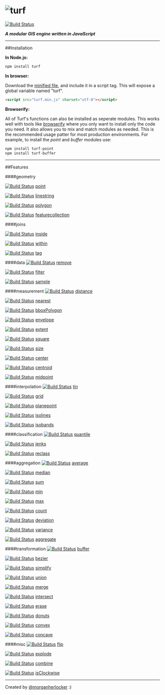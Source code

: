 ![turf](https://raw.githubusercontent.com/Turfjs/turf/9a1d5e8d99564d4080f1e2bf1517ed41d18012fa/logo.png)
======

[![Build Status](https://travis-ci.org/Turfjs/turf.svg?branch=master)](https://travis-ci.org/Turfjs/turf)


***A modular GIS engine written in JavaScript***

- - -

##Installation

**In Node.js:**

```bash
npm install turf
```

**In browser:**

Download the [minified file](https://raw.github.com/morganherlocker/turf/master/turf.min.js), and include it in a script tag. This will expose a global variable named "turf".

```html
<script src="turf.min.js" charset="utf-8"></script>
```

**Browserify:**

All of Turf's functions can also be installed as seperate modules. This works well with tools like [browserify](http://browserify.org/) where you only want to install only the code you need. It also allows you to mix and match modules as needed. This is the recommended usage patter for most production environments. For example, to install the *point* and *buffer* modules use:

```sh
npm install turf-point
npm install turf-buffer
```

- - -

##Features

####geometry

[![Build Status](https://travis-ci.org/Turfjs/turf-point.svg?branch=master)](https://travis-ci.org/Turfjs/turf-point) [point](https://github.com/Turfjs/turf-point)

[![Build Status](https://travis-ci.org/Turfjs/turf-linestring.svg?branch=master)](https://travis-ci.org/Turfjs/turf-linestring) [linestring](https://github.com/Turfjs/turf-linestring)

[![Build Status](https://travis-ci.org/Turfjs/turf-polygon.svg?branch=master)](https://travis-ci.org/Turfjs/turf-polygon) [polygon](https://github.com/Turfjs/turf-polygon)

[![Build Status](https://travis-ci.org/Turfjs/turf-featureCollection.svg?branch=master)](https://travis-ci.org/Turfjs/turf-featureCollection) [featurecollection](https://github.com/Turfjs/turf-featurecollection)

####joins

[![Build Status](https://travis-ci.org/Turfjs/turf-inside.svg?branch=master)](https://travis-ci.org/Turfjs/turf-inside) [inside](https://github.com/Turfjs/turf-inside)

[![Build Status](https://travis-ci.org/Turfjs/turf-within.svg?branch=master)](https://travis-ci.org/Turfjs/turf-within) [within](https://github.com/Turfjs/turf-within)

[![Build Status](https://travis-ci.org/Turfjs/turf-tag.svg?branch=master)](https://travis-ci.org/Turfjs/turf-tag) [tag](https://github.com/Turfjs/turf-tag)

####data
[![Build Status](https://travis-ci.org/Turfjs/turf-remove.svg?branch=master)](https://travis-ci.org/Turfjs/turf-remove) [remove](https://github.com/Turfjs/turf-remove)

[![Build Status](https://travis-ci.org/Turfjs/turf-filter.svg?branch=master)](https://travis-ci.org/Turfjs/turf-filter) [filter](https://github.com/Turfjs/turf-filter)

[![Build Status](https://travis-ci.org/Turfjs/turf-sample.svg?branch=master)](https://travis-ci.org/Turfjs/turf-sample) [sample](https://github.com/Turfjs/turf-sample)

####measurement
[![Build Status](https://travis-ci.org/Turfjs/turf-distance.svg?branch=master)](https://travis-ci.org/Turfjs/turf-distance) [distance](https://github.com/Turfjs/turf-distance)

[![Build Status](https://travis-ci.org/Turfjs/turf-nearest.svg?branch=master)](https://travis-ci.org/Turfjs/turf-nearest) [nearest](https://github.com/Turfjs/turf-nearest)

[![Build Status](https://travis-ci.org/Turfjs/turf-bboxPolygon.svg?branch=master)](https://travis-ci.org/Turfjs/turf-bboxPolygon) [bboxPolygon](https://github.com/Turfjs/turf-bboxPolygon)

[![Build Status](https://travis-ci.org/Turfjs/turf-envelope.svg?branch=master)](https://travis-ci.org/Turfjs/turf-envelope) [envelope](https://github.com/Turfjs/turf-envelope)

[![Build Status](https://travis-ci.org/Turfjs/turf-extent.svg?branch=master)](https://travis-ci.org/Turfjs/turf-extent) [extent](https://github.com/Turfjs/turf-extent)

[![Build Status](https://travis-ci.org/Turfjs/turf-square.svg?branch=master)](https://travis-ci.org/Turfjs/turf-square) [square](https://github.com/Turfjs/turf-square)

[![Build Status](https://travis-ci.org/Turfjs/turf-size.svg?branch=master)](https://travis-ci.org/Turfjs/turf-size) [size](https://github.com/Turfjs/turf-size)

[![Build Status](https://travis-ci.org/Turfjs/turf-center.svg?branch=master)](https://travis-ci.org/Turfjs/turf-center) [center](https://github.com/Turfjs/turf-center)

[![Build Status](https://travis-ci.org/Turfjs/turf-centroid.svg?branch=master)](https://travis-ci.org/Turfjs/turf-centroid) [centroid](https://github.com/Turfjs/turf-centroid)

[![Build Status](https://travis-ci.org/Turfjs/turf-midpoint.svg?branch=master)](https://travis-ci.org/Turfjs/turf-midpoint) [midpoint](https://github.com/Turfjs/turf-midpoint)

####interpolation
[![Build Status](https://travis-ci.org/Turfjs/turf-tin.svg?branch=master)](https://travis-ci.org/Turfjs/turf-tin) [tin](https://github.com/Turfjs/turf-tin)

[![Build Status](https://travis-ci.org/Turfjs/turf-grid.svg?branch=master)](https://travis-ci.org/Turfjs/turf-grid) [grid](https://github.com/Turfjs/turf-grid)

[![Build Status](https://travis-ci.org/Turfjs/turf-planepoint.svg?branch=master)](https://travis-ci.org/Turfjs/turf-planepoint) [planepoint](https://github.com/Turfjs/turf-planepoint)

[![Build Status](https://travis-ci.org/Turfjs/turf-isolines.svg?branch=master)](https://travis-ci.org/Turfjs/turf-isolines) [isolines](https://github.com/Turfjs/turf-isolines)

[![Build Status](https://travis-ci.org/Turfjs/turf-isobands.svg?branch=master)](https://travis-ci.org/Turfjs/turf-isobands) [isobands](https://github.com/Turfjs/turf-isolines)

####classification
[![Build Status](https://travis-ci.org/Turfjs/turf-quantile.svg?branch=master)](https://travis-ci.org/Turfjs/turf-quantile) [quantile](https://github.com/Turfjs/turf-quantile)

[![Build Status](https://travis-ci.org/Turfjs/turf-jenks.svg?branch=master)](https://travis-ci.org/Turfjs/turf-jenks) [jenks](https://github.com/Turfjs/turf-jenks)

[![Build Status](https://travis-ci.org/Turfjs/turf-reclass.svg?branch=master)](https://travis-ci.org/Turfjs/turf-reclass) [reclass](https://github.com/Turfjs/turf-reclass)

####aggregation
[![Build Status](https://travis-ci.org/Turfjs/turf-average.svg?branch=master)](https://travis-ci.org/Turfjs/turf-average) [average](https://github.com/Turfjs/turf-average)

[![Build Status](https://travis-ci.org/Turfjs/turf-median.svg?branch=master)](https://travis-ci.org/Turfjs/turf-median) [median](https://github.com/Turfjs/turf-median)

[![Build Status](https://travis-ci.org/Turfjs/turf-sum.svg?branch=master)](https://travis-ci.org/Turfjs/turf-sum) [sum](https://github.com/Turfjs/turf-sum)

[![Build Status](https://travis-ci.org/Turfjs/turf-min.svg?branch=master)](https://travis-ci.org/Turfjs/turf-min) [min](https://github.com/Turfjs/turf-min)

[![Build Status](https://travis-ci.org/Turfjs/turf-max.svg?branch=master)](https://travis-ci.org/Turfjs/turf-max) [max](https://github.com/Turfjs/turf-max)

[![Build Status](https://travis-ci.org/Turfjs/turf-count.svg?branch=master)](https://travis-ci.org/Turfjs/turf-count) [count](https://github.com/Turfjs/turf-count)

[![Build Status](https://travis-ci.org/Turfjs/turf-deviation.svg?branch=master)](https://travis-ci.org/Turfjs/turf-deviation) [deviation](https://github.com/Turfjs/turf-deviation)

[![Build Status](https://travis-ci.org/Turfjs/turf-variance.svg?branch=master)](https://travis-ci.org/Turfjs/turf-variance) [variance](https://github.com/Turfjs/turf-variance)

[![Build Status](https://travis-ci.org/Turfjs/turf-aggregate.svg?branch=master)](https://travis-ci.org/Turfjs/turf-aggregate) [aggregate](https://github.com/Turfjs/turf-aggregate)

####transformation
[![Build Status](https://travis-ci.org/Turfjs/turf-buffer.svg?branch=master)](https://travis-ci.org/Turfjs/turf-buffer) [buffer](https://github.com/Turfjs/turf-buffer)

[![Build Status](https://travis-ci.org/Turfjs/turf-bezier.svg?branch=master)](https://travis-ci.org/Turfjs/turf-bezier) [bezier](https://github.com/Turfjs/turf-bezier)

[![Build Status](https://travis-ci.org/Turfjs/turf-simplify.svg?branch=master)](https://travis-ci.org/Turfjs/turf-simplify) [simplify](https://github.com/Turfjs/turf-simplify)

[![Build Status](https://travis-ci.org/Turfjs/turf-union.svg?branch=master)](https://travis-ci.org/Turfjs/turf-union) [union](https://github.com/Turfjs/turf-union)

[![Build Status](https://travis-ci.org/Turfjs/turf-merge.svg?branch=master)](https://travis-ci.org/Turfjs/turf-merge) [merge](https://github.com/Turfjs/turf-merge)

[![Build Status](https://travis-ci.org/Turfjs/turf-intersect.svg?branch=master)](https://travis-ci.org/Turfjs/turf-intersect) [intersect](https://github.com/Turfjs/turf-intersect)

[![Build Status](https://travis-ci.org/Turfjs/turf-erase.svg?branch=master)](https://travis-ci.org/Turfjs/turf-erase) [erase](https://github.com/Turfjs/turf-erase)

[![Build Status](https://travis-ci.org/Turfjs/turf-donuts.svg?branch=master)](https://travis-ci.org/Turfjs/turf-donuts) [donuts](https://github.com/Turfjs/turf-donuts)

[![Build Status](https://travis-ci.org/Turfjs/turf-convex.svg?branch=master)](https://travis-ci.org/Turfjs/turf-convex) [convex](https://github.com/Turfjs/turf-convex)

[![Build Status](https://travis-ci.org/Turfjs/turf-concave.svg?branch=master)](https://travis-ci.org/Turfjs/turf-concave) [concave](https://github.com/Turfjs/turf-concave)

####misc
[![Build Status](https://travis-ci.org/Turfjs/turf-flip.svg?branch=master)](https://travis-ci.org/Turfjs/turf-flip) [flip](https://github.com/Turfjs/turf-flip)

[![Build Status](https://travis-ci.org/Turfjs/turf-explode.svg?branch=master)](https://travis-ci.org/Turfjs/turf-explode) [explode](https://github.com/Turfjs/turf-explode)

[![Build Status](https://travis-ci.org/Turfjs/turf-combine.svg?branch=master)](https://travis-ci.org/Turfjs/turf-combine) [combine](https://github.com/Turfjs/turf-combine)

[![Build Status](https://travis-ci.org/Turfjs/turf-isClockwise.svg?branch=master)](https://travis-ci.org/Turfjs/turf-isClockwise) [isClockwise](https://github.com/Turfjs/turf-isClockwise)

---

Created by [@morganherlocker](https://twitter.com/morganherlocker) :)
